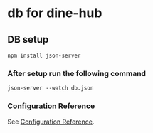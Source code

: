 # db for dine-hub

## DB setup
```
npm install json-server
```

### After setup run the following command
```
json-server --watch db.json
```

### Configuration Reference
See [Configuration Reference](https://www.npmjs.com/package/json-server).

